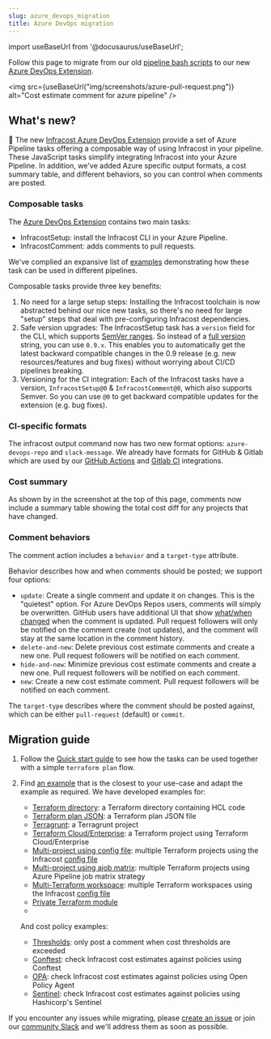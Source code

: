 ```yaml
---
slug: azure_devops_migration
title: Azure DevOps migration
---
```


import useBaseUrl from '@docusaurus/useBaseUrl';

Follow this page to migrate from our old [pipeline bash scripts](https://github.com/infracost/infracost-azure-devops/blob/0c662db3982f53666e89e69a406c572f48dc5c33/README.md) to our new [Azure DevOps Extension](https://marketplace.visualstudio.com/items?itemName=Infracost.infracost-tasks).

<img src={useBaseUrl("img/screenshots/azure-pull-request.png")} alt="Cost estimate comment for azure pipeline" />

## What's new?

🚀 The new [Infracost Azure DevOps Extension](https://marketplace.visualstudio.com/items?itemName=Infracost.infracost-tasks) provide a set of Azure Pipeline tasks offering a composable way of using Infracost in your pipeline. These JavaScript tasks simplify integrating Infracost into your Azure Pipeline. In addition, we've added Azure specific output formats, a cost summary table, and different behaviors, so you can control when comments are posted.

### Composable tasks

The [Azure DevOps Extension](https://marketplace.visualstudio.com/items?itemName=Infracost.infracost-tasks) contains two main tasks:

- InfracostSetup: install the Infracost CLI in your Azure Pipeline.
- InfracostComment: adds comments to pull requests.

We've complied an expansive list of [examples](https://github.com/infracost/infracost-azure-devops#examples) demonstrating how these task can be used in different pipelines. 

Composable tasks provide three key benefits:

1. No need for a large setup steps: Installing the Infracost toolchain is now abstracted behind our nice new tasks, so there's no need for large "setup" steps that deal with pre-configuring Infracost dependencies. 
2. Safe version upgrades: The InfracostSetup task has a `version` field for the CLI, which supports [SemVer ranges](https://www.npmjs.com/package/semver#ranges). So instead of a [full version](https://github.com/infracost/infracost/releases) string, you can use `0.9.x`. This enables you to automatically get the latest backward compatible changes in the 0.9 release (e.g. new resources/features and bug fixes) without worrying about CI/CD pipelines breaking.
3. Versioning for the CI integration: Each of the Infracost tasks have a version, `InfracostSetup@0` & `InfracostComment@0`, which also supports Semver. So you can use `@0` to get backward compatible updates for the extension (e.g. bug fixes).

### CI-specific formats

The infracost output command now has two new format options: `azure-devops-repo` and `slack-message`. We already have formats for GitHub & Gitlab which are used by our [GitHub Actions](https://github.com/infracost/actions) and [Gitlab CI](https://gitlab.com/infracost/infracost-gitlab-ci/) integrations.

### Cost summary

As shown by in the screenshot at the top of this page, comments now include a summary table showing the total cost diff for any projects that have changed.

### Comment behaviors

The comment action includes a `behavior` and a `target-type` attribute.

Behavior describes how and when comments should be posted; we support four options:
- `update`: Create a single comment and update it on changes. This is the "quietest" option. For Azure DevOps Repos users, comments will simply be overwritten. GitHub users have additional UI that show [what/when changed](https://docs.github.com/en/communities/moderating-comments-and-conversations/tracking-changes-in-a-comment) when the comment is updated. Pull request followers will only be notified on the comment create (not updates), and the comment will stay at the same location in the comment history.
- `delete-and-new`: Delete previous cost estimate comments and create a new one. Pull request followers will be notified on each comment.
- `hide-and-new`: Minimize previous cost estimate comments and create a new one. Pull request followers will be notified on each comment.
- `new`: Create a new cost estimate comment. Pull request followers will be notified on each comment.

The `target-type` describes where the comment should be posted against, which can be either `pull-request` (default) or `commit`.

## Migration guide

1. Follow the [Quick start guide](https://github.com/infracost/infracost-azure-devops/#quick-start) to see how the tasks can be used together with a simple `terraform plan` flow.
2. Find [an example](https://github.com/infracost/infracost-azure-devops/#examples) that is the closest to your use-case and adapt the example as required. We have developed examples for:

   - [Terraform directory](https://github.com/infracost/infracost-azure-devops/examples/terraform-directory): a Terraform directory containing HCL code
   - [Terraform plan JSON](https://github.com/infracost/infracost-azure-devops/examples/terraform-plan-json): a Terraform plan JSON file
   - [Terragrunt](https://github.com/infracost/infracost-azure-devops/examples/terragrunt): a Terragrunt project
   - [Terraform Cloud/Enterprise](https://github.com/infracost/infracost-azure-devops/examples/terraform-cloud-enterprise): a Terraform project using Terraform Cloud/Enterprise
   - [Multi-project using config file](https://github.com/infracost/infracost-azure-devops/examples/multi-project/README.md#using-an-infracost-config-file): multiple Terraform projects using the Infracost [config file](https://www.infracost.io/docs/multi_project/config_file)
   - [Multi-project using ajob matrix](https://github.com/infracost/infracost-azure-devops/examples/multi-project/README.md#using-azure-devops-pipeline-matrix-strategy): multiple Terraform projects using Azure Pipeline job matrix strategy
   - [Multi-Terraform workspace](https://github.com/infracost/infracost-azure-devops/examples/multi-terraform-workspace): multiple Terraform workspaces using the Infracost [config file](https://www.infracost.io/docs/multi_project/config_file)
   - [Private Terraform module](https://github.com/infracost/infracost-azure-devops/examples/private-terraform-module)
   - 
   And cost policy examples:

   - [Thresholds](https://github.com/infracost/infracost-azure-devops/examples/thresholds): only post a comment when cost thresholds are exceeded
   - [Conftest](https://github.com/infracost/infracost-azure-devops/examples/conftest): check Infracost cost estimates against policies using Conftest
   - [OPA](https://github.com/infracost/infracost-azure-devops/examples/opa): check Infracost cost estimates against policies using Open Policy Agent
   - [Sentinel](https://github.com/infracost/infracost-azure-devops/examples/sentinel): check Infracost cost estimates against policies using Hashicorp's Sentinel

If you encounter any issues while migrating, please [create an issue](https://github.com/infracost/infracost-azure-devops/issues/new) or join our [community Slack](https://www.infracost.io/community-chat) and we'll address them as soon as possible.
